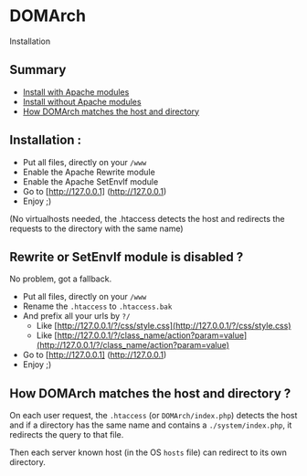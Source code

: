 # <a name="title">DOMArch</a>

Installation

## <a name="summary">Summary</a>
* [Install with Apache modules](./install-with-apache-modules#title)
* [Install without Apache modules](./install-without-apache-modules#title)
* [How DOMArch matches the host and directory](how-domarch-matches-the-host-and-directory)

## <a name="installation">Installation :</a>

- Put all files, directly on your `/www`
- Enable the Apache Rewrite module
- Enable the Apache SetEnvIf module
- Go to [http://127.0.0.1] (http://127.0.0.1)
- Enjoy ;)

(No virtualhosts needed, the .htaccess detects the host and redirects the requests to the directory with the same name)


## <a name="rewrite-or-setenvif-module-is-disabled">Rewrite or SetEnvIf module is disabled ?</a>

No problem, got a fallback.

- Put all files, directly on your `/www`
- Rename the `.htaccess` to `.htaccess.bak`
- And prefix all your urls by `?/`
    - Like [http://127.0.0.1/?/css/style.css](http://127.0.0.1/?/css/style.css)
    - Like [http://127.0.0.1/?/class_name/action?param=value](http://127.0.0.1/?/class_name/action?param=value)
- Go to [http://127.0.0.1] (http://127.0.0.1)
- Enjoy ;)


## <a name="how-domarch-matches-the-host-and-directory">How DOMArch matches the host and directory ?</a>

On each user request, the `.htaccess` (or `DOMArch/index.php`) detects the host and if a directory has the same name and contains a `./system/index.php`, it redirects the query to that file.

Then each server known host (in the OS `hosts` file) can redirect to its own directory.